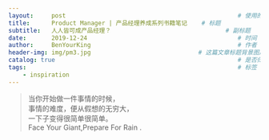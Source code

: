```yaml
---
layout:     post                                                # 使用的布局（不需要改）
title:      Product Manager | 产品经理养成系列书籍笔记    # 标题 
subtitle:   人人皆可成产品经理？                                # 副标题
date:       2019-12-24                                          # 时间
author:     BenYourKing                                         # 作者
header-img: img/pm3.jpg                              # 这篇文章标题背景图片
catalog: true                                                   # 是否归档
tags:                                                           # 标签
    - inspiration
---
```

       
       
> 当你开始做一件事情的时候，         
> 事情的难度，便从假想的无穷大，         
> 一下子变得很简单很简单。          
> Face Your Giant,Prepare For Rain .
